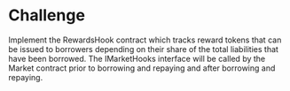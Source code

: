 # Challenge

Implement the RewardsHook contract which tracks reward tokens that can be issued to borrowers depending on their share of the total liabilities that have been borrowed. The IMarketHooks interface will be called by the Market contract prior to borrowing and repaying and after borrowing and repaying.
